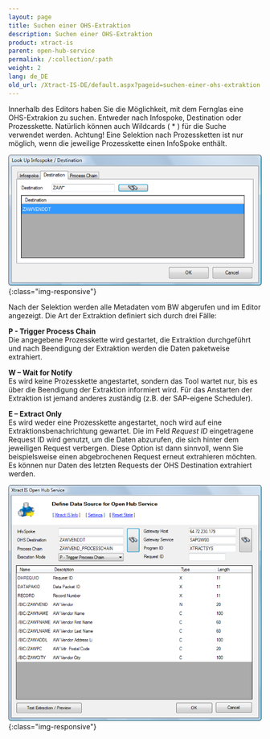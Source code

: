 ```yaml
---
layout: page
title: Suchen einer OHS-Extraktion
description: Suchen einer OHS-Extraktion
product: xtract-is
parent: open-hub-service
permalink: /:collection/:path
weight: 2
lang: de_DE
old_url: /Xtract-IS-DE/default.aspx?pageid=suchen-einer-ohs-extraktion
---
```


Innerhalb des Editors haben Sie die Möglichkeit, mit dem Fernglas eine OHS-Extrakion zu suchen. Entweder nach Infospoke, Destination oder Prozesskette. Natürlich können auch Wildcards ( * ) für die Suche verwendet werden. Achtung! Eine Selektion nach Prozessketten ist nur möglich, wenn die jeweilige Prozesskette einen InfoSpoke enthält.

![OHS-Search-001](/img/content/OHS-Search-001.png){:class="img-responsive"}

Nach der Selektion werden alle Metadaten vom BW abgerufen und im Editor angezeigt.
Die Art der Extraktion definiert sich durch drei Fälle:

**P - Trigger Process Chain**<br>
Die angegebene Prozesskette wird gestartet, die Extraktion durchgeführt und nach Beendigung der Extraktion werden die Daten paketweise extrahiert.

**W – Wait for Notify**<br>
Es wird keine Prozesskette angestartet, sondern das Tool wartet nur, bis es über die Beendigung der Extraktion informiert wird. Für das Anstarten der Extraktion ist jemand anderes zuständig (z.B. der SAP-eigene Scheduler).

**E – Extract Only**<br>
Es wird weder eine Prozesskette angestartet, noch wird auf eine Extraktionsbenachrichtung gewartet. Die im Feld *Request ID* eingetragene Request ID wird genutzt, um die Daten abzurufen, die sich hinter dem jeweiligen Request verbergen. Diese Option ist dann sinnvoll, wenn Sie beispielsweise einen abgebrochenen Request erneut extrahieren möchten. Es können nur Daten des letzten Requests der OHS Destination extrahiert werden.

![OHS-Search-002](/img/content/OHS-Search-002.png){:class="img-responsive"}